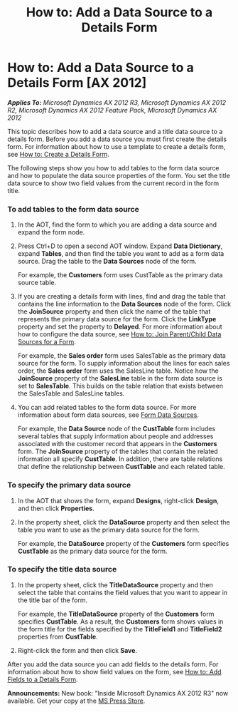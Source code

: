 ﻿---
title: 'How to: Add a Data Source to a Details Form'
TOCTitle: 'How to: Add a Data Source to a Details Form'
ms:assetid: ddc1c8ae-5b87-4b55-a121-d08d0ac5e803
ms:mtpsurl: https://msdn.microsoft.com/en-us/library/Hh528510(v=AX.60)
ms:contentKeyID: 37835257
ms.date: 05/18/2015
mtps_version: v=AX.60
---

# How to: Add a Data Source to a Details Form [AX 2012]


_**Applies To:** Microsoft Dynamics AX 2012 R3, Microsoft Dynamics AX 2012 R2, Microsoft Dynamics AX 2012 Feature Pack, Microsoft Dynamics AX 2012_

This topic describes how to add a data source and a title data source to a details form. Before you add a data source you must first create the details form. For information about how to use a template to create a details form, see [How to: Create a Details Form](how-to-create-a-details-form.md).

The following steps show you how to add tables to the form data source and how to populate the data source properties of the form. You set the title data source to show two field values from the current record in the form title.

### To add tables to the form data source

1.  In the AOT, find the form to which you are adding a data source and expand the form node.

2.  Press Ctrl+D to open a second AOT window. Expand **Data Dictionary**, expand **Tables**, and then find the table you want to add as a form data source. Drag the table to the **Data Sources** node of the form.
    
    For example, the **Customers** form uses CustTable as the primary data source table.

3.  If you are creating a details form with lines, find and drag the table that contains the line information to the **Data Sources** node of the form. Click the **JoinSource** property and then click the name of the table that represents the primary data source for the form. Click the **LinkType** property and set the property to **Delayed**. For more information about how to configure the data source, see [How to: Join Parent/Child Data Sources for a Form](how-to-join-parent-child-data-sources-for-a-form.md).
    
    For example, the **Sales order** form uses SalesTable as the primary data source for the form. To supply information about the lines for each sales order, the **Sales order** form uses the SalesLine table. Notice how the **JoinSource** property of the **SalesLine** table in the form data source is set to **SalesTable**. This builds on the table relation that exists between the SalesTable and SalesLine tables.

4.  You can add related tables to the form data source. For more information about form data sources, see [Form Data Sources](form-data-sources.md).
    
    For example, the **Data Source** node of the **CustTable** form includes several tables that supply information about people and addresses associated with the customer record that appears in the **Customers** form. The **JoinSource** property of the tables that contain the related information all specify **CustTable**. In addition, there are table relations that define the relationship between **CustTable** and each related table.

### To specify the primary data source

1.  In the AOT that shows the form, expand **Designs**, right-click **Design**, and then click **Properties**.

2.  In the property sheet, click the **DataSource** property and then select the table you want to use as the primary data source for the form.
    
    For example, the **DataSource** property of the **Customers** form specifies **CustTable** as the primary data source for the form.

### To specify the title data source

1.  In the property sheet, click the **TitleDataSource** property and then select the table that contains the field values that you want to appear in the title bar of the form.
    
    For example, the **TitleDataSource** property of the **Customers** form specifies **CustTable**. As a result, the **Customers** form shows values in the form title for the fields specified by the **TitleField1** and **TitleField2** properties from **CustTable**.

2.  Right-click the form and then click **Save**.

After you add the data source you can add fields to the details form. For information about how to show field values on the form, see [How to: Add Fields to a Details Form](how-to-add-fields-to-a-details-form.md).

  
**Announcements:** New book: "Inside Microsoft Dynamics AX 2012 R3" now available. Get your copy at the [MS Press Store](https://www.microsoftpressstore.com/store/inside-microsoft-dynamics-ax-2012-r3-9780735685109).

